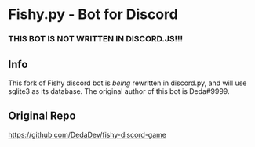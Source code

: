# Fishy.py - Bot for Discord #

### THIS BOT IS NOT WRITTEN IN DISCORD.JS!!! ###

## Info ##

This fork of Fishy discord bot is _being_ rewritten in discord.py, and will use sqlite3 as its database.
The original author of this bot is Deda#9999.

## Original Repo ##

https://github.com/DedaDev/fishy-discord-game
